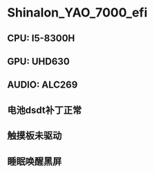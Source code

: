 # Shinalon_YAO_7000_efi

## CPU: I5-8300H 

## GPU: UHD630

## AUDIO: ALC269

## 电池dsdt补丁正常

## 触摸板未驱动

## 睡眠唤醒黑屏
